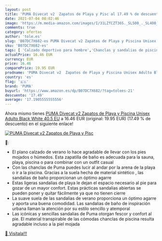 ```yaml
---
layout: post
title: 'PUMA Divecat v2  Zapatos de Playa y Pisc al 17.49 % de descuento'
date: 2021-07-04 08:02:46
image: 'https://m.media-amazon.com/images/I/31LZfCZT36S._SL500_._SL400_.jpg'
comments: true
category: ofertas
author: 'tole.es'
slug: 'B07DC7X682-es PUMA Divecat v2 Zapatos de Playa y Piscina Unisex Adulto...'
sku: 'B07DC7X682-es'
tags: [ 'Calzado deportivo para hombre','Chanclas y sandalias de piscina para hombre','Zapatillas y calzado deportivo para hombre','Zapatos','Zapatos para hombre','Zapatos y complementos','puma','zapatos', ]
actualPrice: 16.46 EUR
currency: EUR
price: 16.46
comparePrice: 19.95 EUR
prodname: 'PUMA Divecat v2  Zapatos de Playa y Piscina Unisex Adulto Black White  40.5 EU'
country: 'es'
flag: '🇪🇸'
brand: 'PUMA'
buyurl: 'https://www.amazon.es/dp/B07DC7X682/?tag=tolees-21'
descuento: '17.49'
average: '17.1905555555556'
---
```


Ahora mismo tienes [PUMA Divecat v2  Zapatos de Playa y Piscina Unisex Adulto Black White  40.5 EU](https://www.amazon.es/dp/B07DC7X682/?tag=tolees-21) a 16.46 EUR (original: 19.95 EUR) (17.49 %  de descuento) en el siguiente enlace!

[![PUMA Divecat v2  Zapatos de Playa y Pisc](https://m.media-amazon.com/images/I/31LZfCZT36S._SL500_._SL400_.jpg)](https://www.amazon.es/dp/B07DC7X682/?tag=tolees-21)

🔎:

- El plano calzado de verano lo hace agradable de llevar con los pies mojados o húmedos. Esta zapatilla de baño es adecuada para la sauna, playa, piscina o para combinar con un outfit casual
- Con las chanclas de Puma puedes lucir al andar por la arena de la playa o ir a la piscina. Gracias a la suela hecha de material sintético , las sandalias de baño proporcionan un óptimo agarre
- Estas ligeras sandalias de playa le dejan el espacio necesario al pie para gozar de un mayor confort. Estas prácticas sandalias abiertas se pueden poner y quitar fácilmente ya que no tienen cierre
- La suave suela de las sandalias de verano proporciona un óptimo agarre y aporta una buena comodidad. Las sandalias de baño de inspiración urbana llaman la atención por su estilo sencillo y atemporal
- Las icónicas y sencillas sandalias de Puma otorgan fescor y confort al pie. El material transpirable de las cómodas chanclas de piscina resulta agradable incluso a la piel mojada

[🛒 Visítala!!!](https://www.amazon.es/dp/B07DC7X682/?tag=tolees-21)
